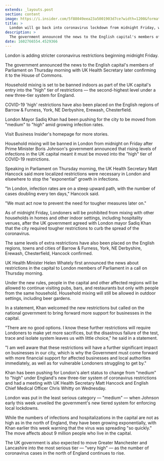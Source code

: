```yaml
--- 
extends: _layouts.post 
section: content 
image: https://i.insider.com/5f88049eea23a5001903d7ce?width=1200&format=jpeg 
title: > 
  London will go back into coronavirus lockdown from midnight Friday, with indoor household mixing banned 
description: > 
  The government announced the news to the English capital's members of Parliament on Thursday morning with UK Health Secretary later confirming it to the House of Commons.Household mixing is set to be banned indoors as part of the UK capital's entry into the "high" tier of restrictions — the second-highest level under a new three-tier system for England.COVID-19 'high' restrictions have also been placed on the English regions of Barrow & Furness, York, NE Derbyshire, Erewash, Chesterfield.London Mayor Sadiq Khan had been pushing for the city to be moved from "medium" to "high" amid growing infection rates.UK Health Minister Helen Whately first announced the news about restrictions in the capital to London members of Parliament in a call on Thursday morning. 
date: 1602766554.4529366 
--- 
```

London is adding stricter coronavirus restrictions beginning midnight Friday.

The government announced the news to the English capital's members of Parliament on Thursday morning with UK Health Secretary later confirming it to the House of Commons.

Household mixing is set to be banned indoors as part of the UK capital's entry into the "high" tier of restrictions — the second-highest level under a new three-tier system for England.

COVID-19 'high' restrictions have also been placed on the English regions of Barrow & Furness, York, NE Derbyshire, Erewash, Chesterfield.

London Mayor Sadiq Khan had been pushing for the city to be moved from "medium" to "high" amid growing infection rates.

Visit Business Insider's homepage for more stories.

Household mixing will be banned in London from midnight on Friday after Prime Minister Boris Johnson's government announced that rising levels of infections in the UK capital meant it must be moved into the "high" tier of COVID-19 restrictions.

Speaking in Parliament on Thursday morning, the UK Health Secretary Matt Hancock said more localized restrictions were necessary in London and elsewhere to stop the "exponential" growth in infections.

"In London, infection rates are on a steep upward path, with the number of cases doubling every ten days," Hancock said.

"We must act now to prevent the need for tougher measures later on."

As of midnight Friday, Londoners will be prohibited from mixing with other households in homes and other indoor settings, including hospitality venues, after the UK government agreed with London mayor Sadiq Khan that the city required tougher restrictions to curb the spread of the coronavirus.

The same levels of extra restrictions have also been placed on the English regions, towns and cities of Barrow & Furness, York, NE Derbyshire, Erewash, Chesterfield, Hancock confirmed.

UK Health Minister Helen Whately first announced the news about restrictions in the capital to London members of Parliament in a call on Thursday morning.

Under the new rules, people in the capital and other affected regions will be allowed to continue visiting pubs, bars, and restaurants but only with people from the same household. Household mixing will still be allowed in outdoor settings, including beer gardens.

In a statement, Khan welcomed the new restrictions but called on the national government to bring forward more support for businesses in the capital.

"There are no good options. I know these further restrictions will require Londoners to make yet more sacrifices, but the disastrous failure of the test, trace and isolate system leaves us with little choice," he said in a statement.

"I am well aware that these restrictions will have a further significant impact on businesses in our city, which is why the Government must come forward with more financial support for affected businesses and local authorities immediately, as well as for vulnerable Londoners struggling to get by."

Khan has been pushing for London's alert status to change from "medium" to "high" under England's new three-tier system of coronavirus restrictions and had a meeting with UK Health Secretary Matt Hancock and English Chief Medical Officer Chris Whitty on Wednesday.

London was put in the least serious category — "medium" — when Johnson early this week unveiled the government's new tiered system for enforcing local lockdowns.

While the numbers of infections and hospitalizations in the capital are not as high as in the north of England, they have been growing exponentially, with Khan earlier this week warning that the virus was spreading "so quickly." The move affects about 9 million people who live in the capital.

The UK government is also expected to move Greater Manchester and Lancashire into the most serious tier — "very high" — as the number of coronavirus cases in the north of England continues to rise.